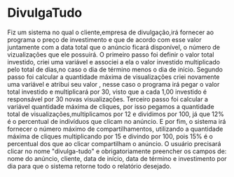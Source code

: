 # DivulgaTudo

Fiz um sistema no qual o cliente,empresa de divulgação,irá fornecer ao programa o preço de investimento e que de acordo com esse valor juntamente com a data total que o anúncio ficará disponível, o número de vizualizações que ele possuirá. O primeiro passo foi definir o valor total investido, criei uma variável e associei a ela o valor investido multiplicado pelo total de dias,no caso o dia de término menos o dia de início. Segundo passo foi calcular a quantidade máxima de visualizações criei novamente uma variável e atribui seu valor , nesse caso o programa irá pegar o valor total investido e multiplicará por 30, visto que a cada 1,00 investido é responsável por 30 novas visualizações. Terceiro passo foi calcular a variável quantidade máxima de cliques, por isso pegamos a quantidade total de visualizações,multiplicamos por 12 e dividimos por 100, já que 12% é o percentual de indivíduos que clicam no anúncio. E por fim, o sistema irá fornecer o número máximo de compartilhamentos, utilizando a quantidade máxima de cliques multiplicando por 15 e divindo por 100, pois 15% é o percentual dos que ao clicar compartilham o anúncio. O usuário precisará clicar no nome "divulga-tudo" e  obrigatoriamente preencher os campos de: nome do anúncio, cliente, data de início, data de término e investimento por dia para que o sistema retorne todo o relatório desejado.  
